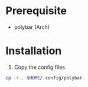 # Prerequisite
* polybar (Arch)

# Installation

1. Copy the config files
```sh
cp -r . $HOME/.config/polybar
```
